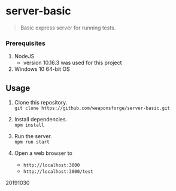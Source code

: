 # server-basic

> Basic express server for running tests.



### Prerequisites

1. NodeJS
	- version 10.16.3 was used for this project
2. Windows 10 64-bit OS



## Usage

1. Clone this repository.  
`git clone https://github.com/weaponsforge/server-basic.git`

2. Install dependencies.  
`npm install`

3. Run the server.  
`npm run start`

4. Open a web browser to  
   - `http://localhost:3000`
   - `http://localhost:3000/test`


20191030

